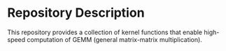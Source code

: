 # Repository Description
This repository provides a collection of kernel functions that enable high-speed computation of GEMM (general matrix-matrix multiplication). 
